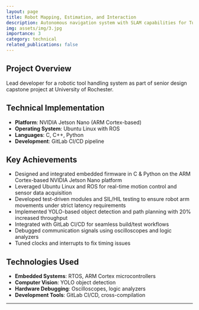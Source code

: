 ```yaml
---
layout: page
title: Robot Mapping, Estimation, and Interaction
description: Autonomous navigation system with SLAM capabilities for TurtleBot2
img: assets/img/3.jpg
importance: 3
category: technical
related_publications: false
---
```

## Project Overview
Lead developer for a robotic tool handling system as part of senior design capstone project at University of Rochester.

## Technical Implementation
- **Platform**: NVIDIA Jetson Nano (ARM Cortex-based)
- **Operating System**: Ubuntu Linux with ROS
- **Languages**: C, C++, Python
- **Development**: GitLab CI/CD pipeline

## Key Achievements
- Designed and integrated embedded firmware in C & Python on the ARM Cortex-based NVIDIA Jetson Nano platform
- Leveraged Ubuntu Linux and ROS for real-time motion control and sensor data acquisition
- Developed test-driven modules and SIL/HIL testing to ensure robot arm movements under strict latency requirements
- Implemented YOLO-based object detection and path planning with 20% increased throughput
- Integrated with GitLab CI/CD for seamless build/test workflows
- Debugged communication signals using oscilloscopes and logic analyzers
- Tuned clocks and interrupts to fix timing issues

## Technologies Used
- **Embedded Systems**: RTOS, ARM Cortex microcontrollers
- **Computer Vision**: YOLO object detection
- **Hardware Debugging**: Oscilloscopes, logic analyzers
- **Development Tools**: GitLab CI/CD, cross-compilation

---